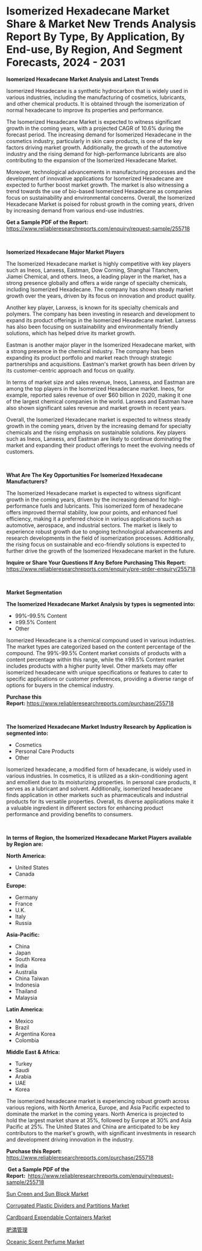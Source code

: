 <p><h1>Isomerized Hexadecane Market Share & Market New Trends Analysis Report By Type, By Application, By End-use, By Region, And Segment Forecasts, 2024 - 2031</h1></p><p><strong>Isomerized Hexadecane Market Analysis and Latest Trends</strong></p>
<p><p>Isomerized Hexadecane is a synthetic hydrocarbon that is widely used in various industries, including the manufacturing of cosmetics, lubricants, and other chemical products. It is obtained through the isomerization of normal hexadecane to improve its properties and performance.</p><p>The Isomerized Hexadecane Market is expected to witness significant growth in the coming years, with a projected CAGR of 10.6% during the forecast period. The increasing demand for Isomerized Hexadecane in the cosmetics industry, particularly in skin care products, is one of the key factors driving market growth. Additionally, the growth of the automotive industry and the rising demand for high-performance lubricants are also contributing to the expansion of the Isomerized Hexadecane Market.</p><p>Moreover, technological advancements in manufacturing processes and the development of innovative applications for Isomerized Hexadecane are expected to further boost market growth. The market is also witnessing a trend towards the use of bio-based Isomerized Hexadecane as companies focus on sustainability and environmental concerns. Overall, the Isomerized Hexadecane Market is poised for robust growth in the coming years, driven by increasing demand from various end-use industries.</p></p>
<p><strong>Get a Sample PDF of the Report:&nbsp;</strong> <a href="https://www.reliableresearchreports.com/enquiry/request-sample/255718">https://www.reliableresearchreports.com/enquiry/request-sample/255718</a></p>
<p>&nbsp;</p>
<p><strong>Isomerized Hexadecane Major Market Players</strong></p>
<p><p>The Isomerized Hexadecane market is highly competitive with key players such as Ineos, Lanxess, Eastman, Dow Corning, Shanghai Titanchem, Jiamei Chemical, and others. Ineos, a leading player in the market, has a strong presence globally and offers a wide range of specialty chemicals, including Isomerized Hexadecane. The company has shown steady market growth over the years, driven by its focus on innovation and product quality.</p><p>Another key player, Lanxess, is known for its specialty chemicals and polymers. The company has been investing in research and development to expand its product offerings in the Isomerized Hexadecane market. Lanxess has also been focusing on sustainability and environmentally friendly solutions, which has helped drive its market growth.</p><p>Eastman is another major player in the Isomerized Hexadecane market, with a strong presence in the chemical industry. The company has been expanding its product portfolio and market reach through strategic partnerships and acquisitions. Eastman's market growth has been driven by its customer-centric approach and focus on quality.</p><p>In terms of market size and sales revenue, Ineos, Lanxess, and Eastman are among the top players in the Isomerized Hexadecane market. Ineos, for example, reported sales revenue of over $60 billion in 2020, making it one of the largest chemical companies in the world. Lanxess and Eastman have also shown significant sales revenue and market growth in recent years.</p><p>Overall, the Isomerized Hexadecane market is expected to witness steady growth in the coming years, driven by the increasing demand for specialty chemicals and the rising emphasis on sustainable solutions. Key players such as Ineos, Lanxess, and Eastman are likely to continue dominating the market and expanding their product offerings to meet the evolving needs of customers.</p></p>
<p>&nbsp;</p>
<p><strong>What Are The Key Opportunities For Isomerized Hexadecane Manufacturers?</strong></p>
<p><p>The Isomerized Hexadecane market is expected to witness significant growth in the coming years, driven by the increasing demand for high-performance fuels and lubricants. This isomerized form of hexadecane offers improved thermal stability, low pour points, and enhanced fuel efficiency, making it a preferred choice in various applications such as automotive, aerospace, and industrial sectors. The market is likely to experience robust growth due to ongoing technological advancements and research developments in the field of isomerization processes. Additionally, the rising focus on sustainable and eco-friendly solutions is expected to further drive the growth of the Isomerized Hexadecane market in the future.</p></p>
<p><strong>Inquire or Share Your Questions If Any Before Purchasing This Report:</strong> <a href="https://www.reliableresearchreports.com/enquiry/pre-order-enquiry/255718">https://www.reliableresearchreports.com/enquiry/pre-order-enquiry/255718</a></p>
<p>&nbsp;</p>
<p><strong>Market Segmentation</strong></p>
<p><strong>The Isomerized Hexadecane Market Analysis by types is segmented into:</strong></p>
<p><ul><li>99%-99.5% Content</li><li>≥99.5% Content</li><li>Other</li></ul></p>
<p><p>Isomerized Hexadecane is a chemical compound used in various industries. The market types are categorized based on the content percentage of the compound. The 99%-99.5% Content market consists of products with a content percentage within this range, while the ≥99.5% Content market includes products with a higher purity level. Other markets may offer isomerized hexadecane with unique specifications or features to cater to specific applications or customer preferences, providing a diverse range of options for buyers in the chemical industry.</p></p>
<p><strong>Purchase this Report:&nbsp;</strong><a href="https://www.reliableresearchreports.com/purchase/255718">https://www.reliableresearchreports.com/purchase/255718</a></p>
<p>&nbsp;</p>
<p><strong>The Isomerized Hexadecane Market Industry Research by Application is segmented into:</strong></p>
<p><ul><li>Cosmetics</li><li>Personal Care Products</li><li>Other</li></ul></p>
<p><p>Isomerized hexadecane, a modified form of hexadecane, is widely used in various industries. In cosmetics, it is utilized as a skin-conditioning agent and emollient due to its moisturizing properties. In personal care products, it serves as a lubricant and solvent. Additionally, isomerized hexadecane finds application in other markets such as pharmaceuticals and industrial products for its versatile properties. Overall, its diverse applications make it a valuable ingredient in different sectors for enhancing product performance and providing benefits to consumers.</p></p>
<p>&nbsp;</p>
<p><strong>In terms of Region, the Isomerized Hexadecane Market Players available by Region are:</strong></p>
<p>
    <p> <strong> North America: </strong>
        <ul>
            <li>United States</li>
            <li>Canada</li>
        </ul>
        </p> 
    <p> <strong> Europe: </strong>
        <ul>
            <li>Germany</li>
            <li>France</li>
            <li>U.K.</li>
            <li>Italy</li>
            <li>Russia</li>
        </ul>
        </p> 
    <p> <strong> Asia-Pacific: </strong>
        <ul>
            <li>China</li>
            <li>Japan</li>
            <li>South Korea</li>
            <li>India</li>
            <li>Australia</li>
            <li>China Taiwan</li>
            <li>Indonesia</li>
            <li>Thailand</li>
            <li>Malaysia</li>
        </ul>
        </p> 
    <p> <strong> Latin America: </strong>
        <ul>
            <li>Mexico</li>
            <li>Brazil</li>
            <li>Argentina Korea</li>
            <li>Colombia</li>
        </ul>
        </p> 
    <p> <strong> Middle East & Africa: </strong>
        <ul>
            <li>Turkey</li>
            <li>Saudi</li>
            <li>Arabia</li>
            <li>UAE</li>
            <li>Korea</li>
        </ul>
    </p>
    </p>
<p><p>The isomerized hexadecane market is experiencing robust growth across various regions, with North America, Europe, and Asia Pacific expected to dominate the market in the coming years. North America is projected to hold the largest market share at 35%, followed by Europe at 30% and Asia Pacific at 25%. The United States and China are anticipated to be key contributors to the market's growth, with significant investments in research and development driving innovation in the industry.</p></p>
<p><strong>Purchase this Report: </strong><a href="https://www.reliableresearchreports.com/purchase/255718">https://www.reliableresearchreports.com/purchase/255718</a></p>
<p>&nbsp;<strong>Get a Sample PDF of the Report:&nbsp;&nbsp;</strong><a href="https://www.reliableresearchreports.com/enquiry/request-sample/255718">https://www.reliableresearchreports.com/enquiry/request-sample/255718</a></p>
<p><strong></strong></p>
<p><p><a href="https://view.publitas.com/reportprime-1/sun-creen-and-sun-block-market-size-growth-outlook-from-2024-to-2031-projecting-at-markets-trends-analysis-by-application-regional-outlook-and-revenue/">Sun Creen and Sun Block Market</a></p><p><a href="https://military-diascia-e68.notion.site/Corrugated-Plastic-Dividers-and-Partitions-Market-Size-and-Growth-Market-Segmentation-Regional-and-5607ef88337247b8bd9a325f870a8cc3">Corrugated Plastic Dividers and Partitions Market</a></p><p><a href="https://sudsy-motorcycle-bbc.notion.site/Cardboard-Expendable-Containers-Market-Size-Global-Industry-Overview-Market-Segmentation-and-Forec-b80ec712d0284d0eb7c4c9e21a242750">Cardboard Expendable Containers Market</a></p><p><a href="https://medium.com/@lubmix/%E8%82%A5%E6%BA%80%E7%AE%A1%E7%90%86%E5%B8%82%E5%A0%B4%E3%81%AE%E8%A6%8F%E6%A8%A1%E3%81%A8%E5%B8%82%E5%A0%B4%E5%8B%95%E5%90%91-%E5%AE%8C%E5%85%A8%E3%81%AA%E7%94%A3%E6%A5%AD%E6%A6%82%E8%A6%B3-2024%E5%B9%B4%E3%81%8B%E3%82%892031%E5%B9%B4%E3%81%BE%E3%81%A7-e3c024a24dc6">肥満管理</a></p><p><a href="https://view.publitas.com/reportprime-1/oceanic-scent-perfume-market-size-2024-2031-global-industrial-analysis-key-geographical-regions-market-share-top-key-players-product-types-and-forecast-research-report/">Oceanic Scent Perfume Market</a></p></p>